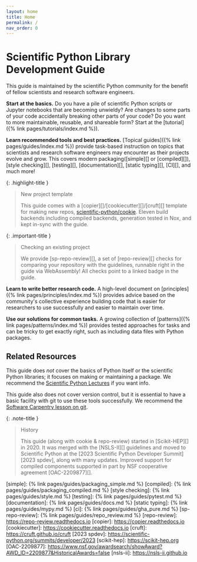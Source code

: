 ```yaml
---
layout: home
title: Home
permalink: /
nav_order: 0
---
```


# Scientific Python Library Development Guide

This guide is maintained by the scientific Python community for the benefit of
fellow scientists and research software engineers.

**Start at the basics.** Do you have a pile of scientific Python scripts or
Jupyter notebooks that are becoming unwieldy? Are changes to some parts of your
code accidentally breaking other parts of your code? Do you want to more
maintainable, reusable, and shareable form? Start at the
[tutorial]({% link pages/tutorials/index.md %}).

**Learn recommended tools and best practices.** [Topical guides]({% link
pages/guides/index.md %}) provide task-based instruction on topics that scientists
and research software engineers may encounter as their projects evolve and grow.
This covers modern packaging([simple][] or [compiled][]), [style checking][], [testing][],
[documentation][], [static typing][], [CI][], and much more!

{: .highlight-title }

> New project template
>
> This guide comes with a [copier][]/[cookiecutter][]/[cruft][] template for
> making new repos, [scientific-python/cookie][]. Eleven build backends
> including compiled backends, generation tested in Nox, and kept in-sync with
> the guide.

{: .important-title }

> Checking an existing project
>
> We provide [sp-repo-review][], a set of [repo-review][] checks for comparing
> your repository with the guidelines, runnable right in the guide via
> WebAssembly! All checks point to a linked badge in the guide.

**Learn to write better research code.** A high-level document on
[principles]({% link pages/principles/index.md %}) provides advice based on the
community's collective experience building code that is easier for researchers
to use successfully and easier to maintain over time.

**Use our solutions for common tasks.** A growing collection of
[patterns]({% link pages/patterns/index.md %}) provides tested approaches for
tasks and can be tricky to get exactly right, such as including data files with
Python packages.

## Related Resources

This guide does _not_ cover the basics of Python itself or the scientific Python
libraries; it focuses on making or maintaining a package. We recommend the
[Scientific Python Lectures](https://lectures.scientific-python.org/) if you
want info.

This guide also does not cover version control, but it is essential to have a
basic facility with git to use these tools successfully. We recommend the
[Software Carpentry lesson on git](https://swcarpentry.github.io/git-novice/).

{: .note-title }

> History
>
> This guide (along with cookie & repo-review) started in [Scikit-HEP][]
> in 2020. It was merged with the [NSLS-II][] guidelines and moved to Scientific
> Python at the [2023 Scientific Python Developer Summit][2023 spdev], along
> with many updates. Improved support for compiled components supported in part
> by NSF cooperative agreement [OAC-2209877][].

<!-- prettier-ignore-start -->
[scientific-python/cookie]: https://github.com/scientific-python/cookie
[simple]:                   {% link pages/guides/packaging_simple.md %}
[compiled]:                 {% link pages/guides/packaging_compiled.md %}
[style checking]:           {% link pages/guides/style.md %}
[testing]:                  {% link pages/guides/pytest.md %}
[documentation]:            {% link pages/guides/docs.md %}
[static typing]:            {% link pages/guides/mypy.md %}
[ci]:                       {% link pages/guides/gha_pure.md %}
[sp-repo-review]:           {% link pages/guides/repo_review.md %}
[repo-review]:              https://repo-review.readthedocs.io
[copier]:                   https://copier.readthedocs.io
[cookiecutter]:             https://cookiecutter.readthedocs.io
[cruft]:                    https://cruft.github.io/cruft
[2023 spdev]:               https://scientific-python.org/summits/developer/2023
[scikit-hep]:               https://scikit-hep.org
[OAC-2209877]:              https://www.nsf.gov/awardsearch/showAward?AWD_ID=2209877&HistoricalAwards=false
[nsls-ii]:                  https://nsls-ii.github.io
<!-- prettier-ignore-end -->
